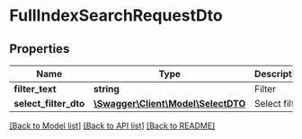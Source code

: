 # FullIndexSearchRequestDto

## Properties
Name | Type | Description | Notes
------------ | ------------- | ------------- | -------------
**filter_text** | **string** | Filter | [optional] 
**select_filter_dto** | [**\Swagger\Client\Model\SelectDTO**](SelectDTO.md) | Select filter | [optional] 

[[Back to Model list]](../README.md#documentation-for-models) [[Back to API list]](../README.md#documentation-for-api-endpoints) [[Back to README]](../README.md)


